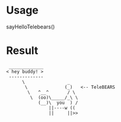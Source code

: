 # Usage
sayHelloTelebears()
# Result
```
 _____________
< hey buddy! >
 -------------
      \                _
       \              (_)   <-- TeleBEARS
        \   ^__^       / \
         \  (oo)\_____/_\ \
            (__)\  you  ) /
                ||----w ((
                ||     ||>> 
```
